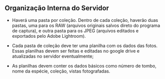 ## Organização Interna do Servidor


-  Haverá uma pasta por coleção. Dentro de cada coleção, haverão  duas pastas, uma para os RAW (arquivos originais salvos direto do programa de captura), e outra pasta para os JPEG (arquivos editados e exportados pelo Adobe Lightroom).
    

  

-   Cada pasta de coleção deve ter uma planilha com os dados das fotos. Essas planilhas devem ser feitas e editadas no google drive e atualizadas no servidor eventualmente;
    

  

-   As planilhas devem conter os dados básicos como número de tombo, nome da espécie, coleção, vistas fotografadas.

